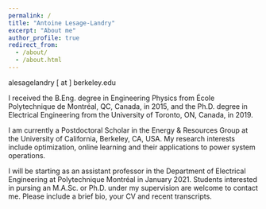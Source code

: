 ```yaml
---
permalink: /
title: "Antoine Lesage-Landry"
excerpt: "About me"
author_profile: true
redirect_from: 
  - /about/
  - /about.html
---
```

alesagelandry [ at ] berkeley.edu


I received the B.Eng. degree in Engineering Physics from École Polytechnique de Montréal, QC, Canada, in 2015, and the Ph.D. degree in Electrical Engineering from the University of Toronto, ON, Canada, in 2019. 

I am currently a Postdoctoral Scholar in the Energy & Resources Group at the University of California, Berkeley, CA, USA. My research interests include optimization, online learning and their applications to power system operations.

I will be starting as an assistant professor in the Department of Electrical Engineering at Polytechnique Montréal in January 2021. Students interested in pursing an M.A.Sc. or Ph.D. under my supervision are welcome to contact me. Please include a brief bio, your CV and recent transcripts.
